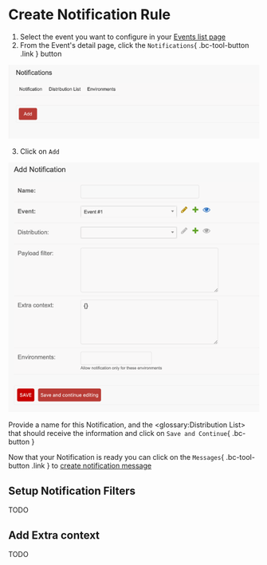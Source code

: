 # Create Notification Rule

1. Select the event you want to configure in your [Events list page](<https://SERVER_ADDRESS/admin/bitcaster/event/>)
2. From the Event's detail page, click the `Notifications`{ .bc-tool-button .link } button

![Image](_screenshots/events/notifications.png)

3. Click on `Add`

![Image](_screenshots/events/notification_add.png)


Provide a name for this Notification, and the <glossary:Distribution List> 
that should receive the information and click on `Save and Continue`{ .bc-button } 

Now that your Notification is ready you can click on the `Messages`{ .bc-tool-button .link } 
to [create notification message](message.md)

## Setup Notification Filters

TODO


## Add Extra context

TODO
